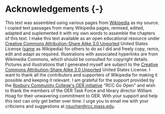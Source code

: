 # Acknowledgements {-}

This text was assembled using various pages from [Wikipedia](https://www.wikipedia.org) as my source. I copied text passages from many Wikipedia pages, remixed, edited, adapted and suplemented it with my own words to assemble the chapters of this text. I make this text available as an open educational resource under [Creative Commons Attribution-Share Alike 3.0 Unported](https://creativecommons.org/licenses/by-sa/3.0/deed.en) United States License ([same](https://en.wikipedia.org/wiki/Wikipedia:Text_of_Creative_Commons_Attribution-ShareAlike_3.0_Unported_License) as Wikipedia) for others to do as I did and freely copy, remix, edit and adapt as required. Illustrations with associated hyperlinks are from Wikimedia Commons, which should be consulted for copyright details. Pictures and illustrations that I generated myself are subject to the [Creative Commons Attribution-Share Alike 3.0 Unported](https://creativecommons.org/licenses/by-sa/3.0/deed.en) United States License. I want to thank all the contributors and supporters of Wikipedia for making it possible and keeping it relevant. I am grateful for the support provided by the [Roxbury Community College's OER initiative](http://libguides.rcc.mass.edu/OER/proposal) "RCC Go Open" and wish to thank the members of the OER Task Force and library director William Hoag for their unwavering commitment to OER. With your support and help this text can only get better over time. I urge you to email me with your criticisms and suggestions at nsucher@rcc.mass.edu. 
